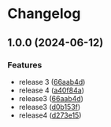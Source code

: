 # Changelog

## 1.0.0 (2024-06-12)


### Features

* release 3 ([66aab4d](https://www.github.com/FaSe22/testing/commit/66aab4dc119fc6d231dc3c3d5ebd844d42a7ad87))
* release 4 ([a40f84a](https://www.github.com/FaSe22/testing/commit/a40f84a5ed221aa443a42e371c9910a690ee1943))
* release3 ([66aab4d](https://www.github.com/FaSe22/testing/commit/66aab4dc119fc6d231dc3c3d5ebd844d42a7ad87))
* release3 ([d0b153f](https://www.github.com/FaSe22/testing/commit/d0b153f4f48e932be85d9b3aa045924d74ec91db))
* release4 ([d273e15](https://www.github.com/FaSe22/testing/commit/d273e15fc5771d9b426b984598c136549c82268f))
